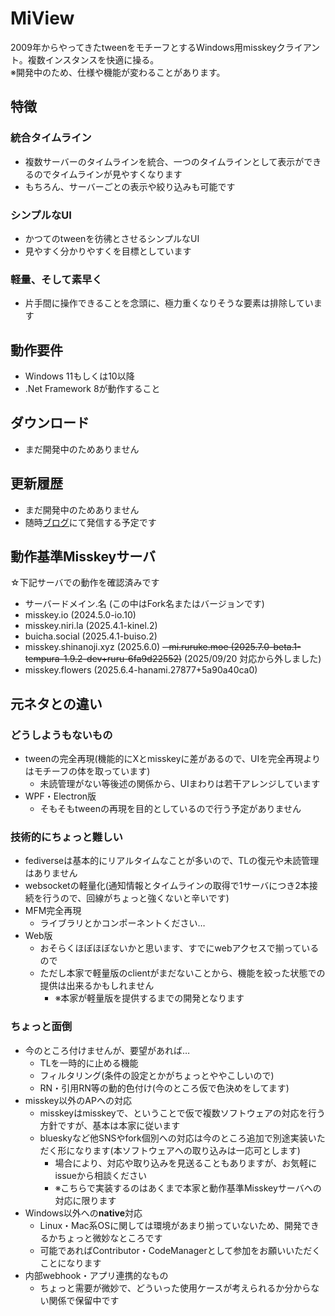 # MiView

2009年からやってきたtweenをモチーフとするWindows用misskeyクライアント。複数インスタンスを快適に操る。  
※開発中のため、仕様や機能が変わることがあります。

## 特徴

### 統合タイムライン

- 複数サーバーのタイムラインを統合、一つのタイムラインとして表示ができるのでタイムラインが見やすくなります
- もちろん、サーバーごとの表示や絞り込みも可能です

### シンプルなUI

- かつてのtweenを彷彿とさせるシンプルなUI
- 見やすく分かりやすくを目標としています

### 軽量、そして素早く

- 片手間に操作できることを念頭に、極力重くなりそうな要素は排除しています

## 動作要件

- Windows 11もしくは10以降
- .Net Framework 8が動作すること

## ダウンロード

- まだ開発中のためありません

## 更新履歴

- まだ開発中のためありません
- 随時[ブログ](https://manche.sakura.ne.jp/)にて発信する予定です

## 動作基準Misskeyサーバ

☆下記サーバでの動作を確認済みです
 
- サーバードメイン.名 (この中はFork名またはバージョンです)
- misskey.io (2024.5.0-io.10)
- misskey.niri.la (2025.4.1-kinel.2)
- buicha.social (2025.4.1-buiso.2)
- misskey.shinanoji.xyz (2025.6.0)
~~- mi.ruruke.moe (2025.7.0-beta.1-tempura-1.9.2-dev+ruru-6fa9d22552)~~ (2025/09/20 対応から外しました)
- misskey.flowers (2025.6.4-hanami.27877+5a90a40ca0)

## 元ネタとの違い

### どうしようもないもの

- tweenの完全再現(機能的にXとmisskeyに差があるので、UIを完全再現よりはモチーフの体を取っています)
  - 未読管理がない等後述の関係から、UIまわりは若干アレンジしています
- WPF・Electron版
  - そもそもtweenの再現を目的としているので行う予定がありません

### 技術的にちょっと難しい

- fediverseは基本的にリアルタイムなことが多いので、TLの復元や未読管理はありません
- websocketの軽量化(通知情報とタイムラインの取得で1サーバにつき2本接続を行うので、回線がちょっと強くないと辛いです)
- MFM完全再現
  - ライブラリとかコンポーネントください…
- Web版
  - おそらくほぼほぼないかと思います、すでにwebアクセスで揃っているので
  - ただし本家で軽量版のclientがまだないことから、機能を絞った状態での提供は出来るかもしれません
    - ※本家が軽量版を提供するまでの開発となります

### ちょっと面倒

- 今のところ付けませんが、要望があれば…
  - TLを一時的に止める機能
  - フィルタリング(条件の設定とかがちょっとややこしいので)
  - RN・引用RN等の動的色付け(今のところ仮で色決めをしてます)
- misskey以外のAPへの対応
  - misskeyはmisskeyで、ということで仮で複数ソフトウェアの対応を行う方針ですが、基本は本家に従います
  - blueskyなど他SNSやfork個別への対応は今のところ追加で別途実装いただく形になります(本ソフトウェアへの取り込みは一応可とします)
    - 場合により、対応や取り込みを見送ることもありますが、お気軽にissueから相談ください
    - ※こちらで実装するのはあくまで本家と動作基準Misskeyサーバへの対応に限ります
- Windows以外への**native**対応
  - Linux・Mac系OSに関しては環境があまり揃っていないため、開発できるかちょっと微妙なところです
  - 可能であればContributor・CodeManagerとして参加をお願いいただくことになります
- 内部webhook・アプリ連携的なもの
  - ちょっと需要が微妙で、どういった使用ケースが考えられるか分からない関係で保留中です
